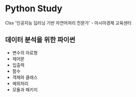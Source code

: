 Python Study
===========================
Clss '인공지능 딥러닝 기반 자연어처리 전문가' - 아시아경제 교육센터  


## 데이터 분석을 위한 파이썬
* 변수의 자료형
* 제어문
* 입출력
* 함수
* 객체와 클래스 
* 예외처리
* 모듈과 패키지

